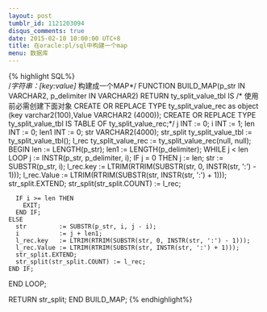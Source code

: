```yaml
---
layout: post
tumblr_id: 1121203094
disqus_comments: true
date: 2015-02-10 10:00:00 UTC+8
title: 在oracle:pl/sql中构建一个map 
menu: 数据库
---
```

{% highlight SQL%}     
/*字符串：[key:value]* 构建成一个MAP*/
FUNCTION BUILD_MAP(p_str IN VARCHAR2, p_delimiter IN VARCHAR2)
  RETURN ty_split_value_tbl IS
  /*
    使用前必需创建下面对象
  CREATE OR REPLACE TYPE ty_split_value_rec  as object (key varchar2(100),Value VARCHAR2 (4000));
  CREATE OR REPLACE TYPE ty_split_value_tbl IS TABLE OF ty_split_value_rec;*/
  j         INT := 0;
  i         INT := 1;
  len       INT := 0;
  len1      INT := 0;
  str       VARCHAR2(4000);
  str_split ty_split_value_tbl := ty_split_value_tbl();
  l_rec     ty_split_value_rec := ty_split_value_rec(null, null);
BEGIN
  len  := LENGTH(p_str);
  len1 := LENGTH(p_delimiter);
  WHILE j < len LOOP
    j := INSTR(p_str, p_delimiter, i);
    IF j = 0 THEN
      j           := len;
      str         := SUBSTR(p_str, i);
      l_rec.key   := LTRIM(RTRIM(SUBSTR(str, 0, INSTR(str, ':') - 1)));
      l_rec.Value := LTRIM(RTRIM(SUBSTR(str, INSTR(str, ':') + 1)));
      str_split.EXTEND;
      str_split(str_split.COUNT) := l_rec;
   
      IF i >= len THEN
        EXIT;
      END IF;
    ELSE
      str         := SUBSTR(p_str, i, j - i);
      i           := j + len1;
      l_rec.key   := LTRIM(RTRIM(SUBSTR(str, 0, INSTR(str, ':') - 1)));
      l_rec.Value := LTRIM(RTRIM(SUBSTR(str, INSTR(str, ':') + 1)));
      str_split.EXTEND;
      str_split(str_split.COUNT) := l_rec;
    END IF;
  END LOOP;

  RETURN str_split;
END BUILD_MAP;
{% endhighlight%}